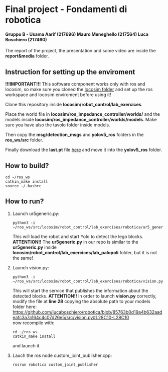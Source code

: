 # Final project - Fondamenti di robotica
#### Gruppo B - Usama Aarif (217696) Mauro Meneghello (217564) Luca Boschiero (217460)

The report of the project, the presentation and some video are inside the **report&media** folder.


## Instruction for setting up the enviroment
**!!!IMPORTANT!!!**
This software component works only with ros and locosim, so make sure you cloned the [locosim folder](https://github.com/mfocchi/locosim) and set up the ros workspace and locosim enviroment before using it!

Clone this repository inside **locosim/robot_control/lab_exercices**.

Place the world file in **locosim/ros_impedance_controller/worlds/** and the models inside **locosim/ros_impedance_controller/worlds/models**. Make sure you have also the tavolo folder inside models.

Then copy the **msg/detection_msgs** and **yolov5_ros** folders in the **ros_ws/src** folder.

Finally download the **last.pt** file [here](https://github.com/mfocchi/locosim) and move it into the **yolov5_ros** folder.

## How to build?

```
cd ~/ros_ws
catkin_make install
source ~/.bashrc
```


## How to run?

1. 	Launch ur5generic.py:
	```
	python3 -i ~/ros_ws/src/locosim/robot_control/lab_exercises/robotica/ur5_generic.py
	```
	This will load the robot and start Yolo to detect the lego blocks.
	**ATTENTION!!** The **ur5generic.py** in our repo is similar to the **ur5generic.py** inside **locosim/robot_control/lab_exercices/lab_palopoli** folder, but it is not the same! 
	
2. 	Launch vision.py:
	```
	python3 -i ~/ros_ws/src/locosim/robot_control/lab_exercises/robotica/vision.py
	```
	This will start the service that publishes the information about the detected blocks.
	**ATTENTION!!** In order to launch **vision.py** correctly, modify the file at **line 28** copying the absolute path to your models folder here:
	<br>
 	https://github.com/lucaboschiero/robotica/blob/85763b0d19a4b632aadeafc3a7a164c4c07d26e5/src/vision.py#L28C10-L28C10
	<br>
 	now recompile with:
	```
	cd ~/ros_ws
	catkin_make install
	```
	and launch it.
	
4. 	Lauch the ros node custom_joint_publisher.cpp:
	```
	rosrun robotica custom_joint_publisher
	```
	
